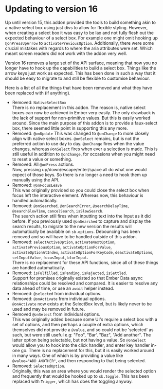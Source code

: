 # Updating to version 16

Up until version 15, this addon provided the tools to build something akin to a native select box using just divs to allow for flexible styling. However, when creating a select box it was easy to be lax and not fully flesh out the expected behaviour of a select box. For example one might omit hooking up `@onPressUpArrow` to `activatePreviousOption`. Additionally, there were some crucial mistakes with regards to where the aria attributes were set. Which meant screen readers did not work with the addon very well.

Version 16 removes a large set of the API surface, meaning that now you no longer have to hook up the capabilities to build a select box. Things like the arrow keys just work as expected. This has been done in such a way that it should be easy to migrate to and still be flexible to customise behaviour.

Here is a list of all the things that have been removed and what they have been replaced with (if anything).

- Removed: `NativeSelectBox`<br>
  There is no replacement in this addon. The reason is, native select boxes can now be achieved in Ember very easily. The only drawback is the lack of support for non-primitive values. But this is easily worked around. Since the main purpose of this addon is to provide a faux-select box, there seemed little point in supporting this any more.
- Removed: `@onUpdate`
  This was changed to `@onChange` to more closely align with native select boxes. `@onSelect` remains, but is not the preferred action to use day to day. `@onChange` fires when the value changes, whereas `@onSelect` fires when ever a selection is made. This is still useful in addition to `@onChange`, for occasions when you might need to reset a value or something.
- Removed: All `@onPress` actions.<br>
  Now, pressing up/down/escape/enter/space all do what one would expect of those keys. So there is no longer a need to hook them up manually using the API.
- Removed: `@onFocusLeave`<br>
  This was originally provided so you could close the select box when focus left the interactive element. Whereas now, this behaviour is handled automatically.
- Removed: `@onSearched`, `@onSearchError`, `@searchDelayTime`, `@searchSlowTime`, `cancelSearch`, `isSlowSearch`.<br>
  The search action still fires when inputting text into the Input as it did before.
  If you previously used `@onSearched` to capture and display the search results, to migrate to the new version the results will automatically be available on `sb.options`. Debouncing has been removed and so will have to be handled outside of this addon.
- Removed: `selectActiveOption`, `activateNextOption`, `activatePreviousOption`, `activateOptionForValue`, `activateOptionAtIndex`, `activateOptionForKeyCode`, `deactivateOptions`, `setInputValue`, `focusInput`, `blurInput`.<br>
  There is no replacement for these API functions, since all of these things are handled automatically.
- Removed: `isFulfilled`, `isPending`, `isRejected`, `isSettled`.<br>
  Support for promises originally existed so that Ember Data async relationships could be resolved and compared. It is easier to resolve any data ahead of time, or use an `await` helper instead.
- Removed: `@selected` from individual options.
- Removed: `@onActivate` from individual options. <br>`@onActivate` now exists at the SelectBox level, but is likely never to be used and may be removed in future.
- Removed `@onSelect` from individual options.<br>
  This was originally added because some UI's require a select box with a set of options, and then perhaps a couple of extra options, which themselves did not provide a `@value`, and so could not be 'selected' as such, but were still useful e.g: "Foo", "Bar', "Baz", "Add another". The latter option being selectable, but not having a value. So `@onSelect` would allow you to hook into the click handler, and enter key handler in-one go. There is no replacement for this, but it is easily worked around in many ways. One of which is by providing a value like `@value="ADD_ANOTHER"`, and then responding to that being selected.
- Removed: `SelectedOption`.<br>
  Originally, this was an area where you would render the selected option and frequently that would be hooked up to `sb.toggle`. This has been replaced with `Trigger`, which has does the toggling anyway.
